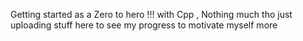 Getting started as a Zero to hero !!! with Cpp , Nothing much tho just uploading stuff here to see my progress to motivate myself more

